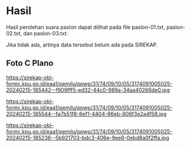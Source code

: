 # Hasil

Hasil perolehan suara paslon dapat dilihat pada file paslon-01.txt, paslon-02.txt, dan paslon-03.txt.

Jika tidak ada, artinya data tersebut belum ada pada SIREKAP.

## Foto C Plano

https://sirekap-obj-formc.kpu.go.id/eaa1/pemilu/ppwp/31/74/09/10/05/3174091005025-20240215-185442--f909fff5-ed32-44c0-989a-34aa40266de0.jpg

https://sirekap-obj-formc.kpu.go.id/eaa1/pemilu/ppwp/31/74/09/10/05/3174091005025-20240215-185544--fa7b51f8-8ef1-4404-86eb-806f3e2a4f58.jpg

https://sirekap-obj-formc.kpu.go.id/eaa1/pemilu/ppwp/31/74/09/10/05/3174091005025-20240215-185236--5b921703-bdc3-406e-9ee8-0ebd8a0f2ffa.jpg

